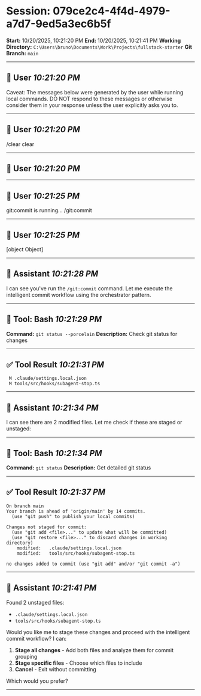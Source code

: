# Session: 079ce2c4-4f4d-4979-a7d7-9ed5a3ec6b5f

**Start:** 10/20/2025, 10:21:20 PM
**End:** 10/20/2025, 10:21:41 PM
**Working Directory:** `C:\Users\bruno\Documents\Work\Projects\fullstack-starter`
**Git Branch:** `main`

---

## 👤 User _10:21:20 PM_

Caveat: The messages below were generated by the user while running local commands. DO NOT respond to these messages or otherwise consider them in your response unless the user explicitly asks you to.

---

## 👤 User _10:21:20 PM_

<command-name>/clear</command-name>
            <command-message>clear</command-message>
            <command-args></command-args>

---

## 👤 User _10:21:20 PM_

<local-command-stdout></local-command-stdout>

---

## 👤 User _10:21:25 PM_

<command-message>git:commit is running…</command-message>
<command-name>/git:commit</command-name>

---

## 👤 User _10:21:25 PM_

[object Object]

---

## 🤖 Assistant _10:21:28 PM_

I can see you've run the `/git:commit` command. Let me execute the intelligent commit workflow using the orchestrator pattern.

---

## 🔧 Tool: Bash _10:21:29 PM_

**Command:** `git status --porcelain`
**Description:** Check git status for changes

---

## ✅ Tool Result _10:21:31 PM_

```
 M .claude/settings.local.json
 M tools/src/hooks/subagent-stop.ts
```

---

## 🤖 Assistant _10:21:34 PM_

I can see there are 2 modified files. Let me check if these are staged or unstaged:

---

## 🔧 Tool: Bash _10:21:34 PM_

**Command:** `git status`
**Description:** Get detailed git status

---

## ✅ Tool Result _10:21:37 PM_

```
On branch main
Your branch is ahead of 'origin/main' by 14 commits.
  (use "git push" to publish your local commits)

Changes not staged for commit:
  (use "git add <file>..." to update what will be committed)
  (use "git restore <file>..." to discard changes in working directory)
	modified:   .claude/settings.local.json
	modified:   tools/src/hooks/subagent-stop.ts

no changes added to commit (use "git add" and/or "git commit -a")
```

---

## 🤖 Assistant _10:21:41 PM_

Found 2 unstaged files:
- `.claude/settings.local.json`
- `tools/src/hooks/subagent-stop.ts`

Would you like me to stage these changes and proceed with the intelligent commit workflow? I can:

1. **Stage all changes** - Add both files and analyze them for commit grouping
2. **Stage specific files** - Choose which files to include
3. **Cancel** - Exit without committing

Which would you prefer?

---


